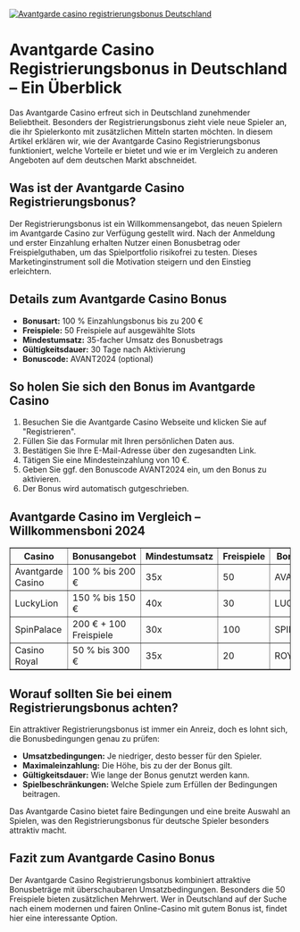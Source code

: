 [![Avantgarde casino registrierungsbonus Deutschland](https://123-caf.pages.dev/gitsignup.png)](https://vrmoo.ru/Bt82HjjY)

<h1>Avantgarde Casino Registrierungsbonus in Deutschland – Ein Überblick</h1>  <p>Das Avantgarde Casino erfreut sich in Deutschland zunehmender Beliebtheit. Besonders der Registrierungsbonus zieht viele neue Spieler an, die ihr Spielerkonto mit zusätzlichen Mitteln starten möchten. In diesem Artikel erklären wir, wie der Avantgarde Casino Registrierungsbonus funktioniert, welche Vorteile er bietet und wie er im Vergleich zu anderen Angeboten auf dem deutschen Markt abschneidet.</p>  <h2>Was ist der Avantgarde Casino Registrierungsbonus?</h2>  <p>Der Registrierungsbonus ist ein Willkommensangebot, das neuen Spielern im Avantgarde Casino zur Verfügung gestellt wird. Nach der Anmeldung und erster Einzahlung erhalten Nutzer einen Bonusbetrag oder Freispielguthaben, um das Spielportfolio risikofrei zu testen. Dieses Marketinginstrument soll die Motivation steigern und den Einstieg erleichtern.</p>  <h2>Details zum Avantgarde Casino Bonus</h2>  <ul>   <li><strong>Bonusart:</strong> 100 % Einzahlungsbonus bis zu 200 €</li>   <li><strong>Freispiele:</strong> 50 Freispiele auf ausgewählte Slots</li>   <li><strong>Mindestumsatz:</strong> 35-facher Umsatz des Bonusbetrags</li>   <li><strong>Gültigkeitsdauer:</strong> 30 Tage nach Aktivierung</li>   <li><strong>Bonuscode:</strong> AVANT2024 (optional)</li> </ul>  <h2>So holen Sie sich den Bonus im Avantgarde Casino</h2>  <ol>   <li>Besuchen Sie die Avantgarde Casino Webseite und klicken Sie auf "Registrieren".</li>   <li>Füllen Sie das Formular mit Ihren persönlichen Daten aus.</li>   <li>Bestätigen Sie Ihre E-Mail-Adresse über den zugesandten Link.</li>   <li>Tätigen Sie eine Mindesteinzahlung von 10 €.</li>   <li>Geben Sie ggf. den Bonuscode AVANT2024 ein, um den Bonus zu aktivieren.</li>   <li>Der Bonus wird automatisch gutgeschrieben.</li> </ol>  <h2>Avantgarde Casino im Vergleich – Willkommensboni 2024</h2>  <table border="1" cellpadding="8" cellspacing="0">   <thead>     <tr>       <th>Casino</th>       <th>Bonusangebot</th>       <th>Mindestumsatz</th>       <th>Freispiele</th>       <th>Bonuscode</th>     </tr>   </thead>   <tbody>     <tr>       <td>Avantgarde Casino</td>       <td>100 % bis 200 €</td>       <td>35x</td>       <td>50</td>       <td>AVANT2024</td>     </tr>     <tr>       <td>LuckyLion</td>       <td>150 % bis 150 €</td>       <td>40x</td>       <td>30</td>       <td>LUCKY150</td>     </tr>     <tr>       <td>SpinPalace</td>       <td>200 € + 100 Freispiele</td>       <td>30x</td>       <td>100</td>       <td>SPIN100</td>     </tr>     <tr>       <td>Casino Royal</td>       <td>50 % bis 300 €</td>       <td>35x</td>       <td>20</td>       <td>ROYAL50</td>     </tr>   </tbody> </table>  <h2>Worauf sollten Sie bei einem Registrierungsbonus achten?</h2>  <p>Ein attraktiver Registrierungsbonus ist immer ein Anreiz, doch es lohnt sich, die Bonusbedingungen genau zu prüfen:</p>  <ul>   <li><strong>Umsatzbedingungen:</strong> Je niedriger, desto besser für den Spieler.</li>   <li><strong>Maximaleinzahlung:</strong> Die Höhe, bis zu der der Bonus gilt.</li>   <li><strong>Gültigkeitsdauer:</strong> Wie lange der Bonus genutzt werden kann.</li>   <li><strong>Spielbeschränkungen:</strong> Welche Spiele zum Erfüllen der Bedingungen beitragen.</li> </ul>  <p>Das Avantgarde Casino bietet faire Bedingungen und eine breite Auswahl an Spielen, was den Registrierungsbonus für deutsche Spieler besonders attraktiv macht.</p>  <h2>Fazit zum Avantgarde Casino Bonus</h2>  <p>Der Avantgarde Casino Registrierungsbonus kombiniert attraktive Bonusbeträge mit überschaubaren Umsatzbedingungen. Besonders die 50 Freispiele bieten zusätzlichen Mehrwert. Wer in Deutschland auf der Suche nach einem modernen und fairen Online-Casino mit gutem Bonus ist, findet hier eine interessante Option.</p>